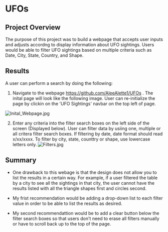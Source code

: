 # UFOs

## Project Overview
The purpose of this project was to build a webpage that accepts user inputs and adjusts accordng to display information about UFO sightings. Users would be able to filter UFO sightings based on multiple criteria such as Date, City, State, Country, and Shape.

## Results
A user can perform a search by doing the following: 

1. Navigate to the webpage https://github.com/AleeAlette1/UFOs . The inital page will look like the following image. User can re-initialize the page by clickin on the 'UFO Sightings' navbar on the top left of page.

![Inital_Webpage.jpg](images/Initial_Webpage.jpg)

2. Enter any criteria into the filter search boxes on the left side of the screen (Displayed below). User can filter data by usiing one, multiple or all critera filter search boxes. If filtering by date, date format should read x/xx/xxxx. To filter by city, state, counttry or shape, use lowercase letters only.
![Filters.jpg](images/Filters.jpg)


## Summary
- One drawback to this webage is that the design does not allow you to list the results in a certain way. For example, if a user filtered the table by a city to see all the sightings in that city, the user cannot have the results listed with all the triangle shapes first and circles second.

- My frist recommendation would be adding a drop-down list to each filter value in order to be able to list the results as desired. 

- My second recommendattion would be to add a clear button below the filter search boxes so that users don't need to erase all filters manually or have to scroll back up to the top of the page. 